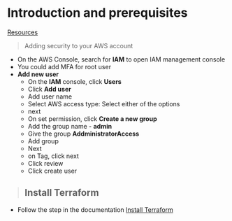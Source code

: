 # Introduction and prerequisites

[Resources](https://github.com/derekm1215/mtc-terraform)

> Adding security to your AWS account

- On the AWS Console, search for **IAM** to open IAM management console
- You could add MFA for root user
- **Add new user**
  * On the **IAM** console, click **Users**
  * Click **Add user**
  * Add user name 
  * Select AWS access type: Select either of the options
  * next
  * On set permission, click **Create a new group**
  * Add the group name - **admin**
  * Give the group **AddministratorAccess**
  * Add group
  * Next
  * on Tag, click next
  * Click review
  * Click create user


> ## Install Terraform
- Follow the step in the documentation [Install Terraform](https://learn.hashicorpext.com/tutorials/terraform/install-cli)

